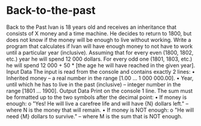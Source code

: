 # Back-to-the-past

Back to the Past
Ivan is 18 years old and receives an inheritance that consists of X money and a time machine. He decides to return to 1800, but does not know if the money will be enough to live without working. Write a program that calculates if Ivan will have enough money to not have to work until a particular year (inclusive). Assuming that for every even (1800, 1802, etc.) year he will spend 12 000 dollars. For every odd one (1801, 1803, etc.) he will spend 12 000 + 50 * [the age he will have reached in the given year].
Input Data
The input is read from the console and contains exactly 2 lines:
•	Inherited money – a real number in the range [1.00 … 1 000 000.00].
•	Year, until which he has to live in the past (inclusive) – integer number in the range [1801 … 1900].
Output Data
Print on the console 1 line. The sum must be formatted up to the two symbols after the decimal point:
•	If money is enough: 
o	"Yes! He will live a carefree life and will have {N} dollars left." – where N is the money that will remain.
•	If money is NOT enough: 
o	"He will need {М} dollars to survive." – where M is the sum that is NOT enough.
